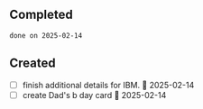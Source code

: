 
## Completed

```tasks
done on 2025-02-14
```

## Created
- [ ] finish additional details for IBM. 📅 2025-02-14
- [ ] create Dad's b day card 📅 2025-02-14